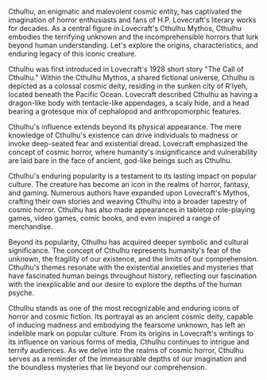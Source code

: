 Cthulhu, an enigmatic and malevolent cosmic entity, has captivated the imagination of horror enthusiasts and fans of H.P. Lovecraft's literary works for decades. As a central figure in Lovecraft's Cthulhu Mythos, Cthulhu embodies the terrifying unknown and the incomprehensible horrors that lurk beyond human understanding. Let's explore the origins, characteristics, and enduring legacy of this iconic creature.

Cthulhu was first introduced in Lovecraft's 1928 short story "The Call of Cthulhu." Within the Cthulhu Mythos, a shared fictional universe, Cthulhu is depicted as a colossal cosmic deity, residing in the sunken city of R'lyeh, located beneath the Pacific Ocean. Lovecraft described Cthulhu as having a dragon-like body with tentacle-like appendages, a scaly hide, and a head bearing a grotesque mix of cephalopod and anthropomorphic features.

Cthulhu's influence extends beyond its physical appearance. The mere knowledge of Cthulhu's existence can drive individuals to madness or invoke deep-seated fear and existential dread. Lovecraft emphasized the concept of cosmic horror, where humanity's insignificance and vulnerability are laid bare in the face of ancient, god-like beings such as Cthulhu.

Cthulhu's enduring popularity is a testament to its lasting impact on popular culture. The creature has become an icon in the realms of horror, fantasy, and gaming. Numerous authors have expanded upon Lovecraft's Mythos, crafting their own stories and weaving Cthulhu into a broader tapestry of cosmic horror. Cthulhu has also made appearances in tabletop role-playing games, video games, comic books, and even inspired a range of merchandise.

Beyond its popularity, Cthulhu has acquired deeper symbolic and cultural significance. The concept of Cthulhu represents humanity's fear of the unknown, the fragility of our existence, and the limits of our comprehension. Cthulhu's themes resonate with the existential anxieties and mysteries that have fascinated human beings throughout history, reflecting our fascination with the inexplicable and our desire to explore the depths of the human psyche.

Cthulhu stands as one of the most recognizable and enduring icons of horror and cosmic fiction. Its portrayal as an ancient cosmic deity, capable of inducing madness and embodying the fearsome unknown, has left an indelible mark on popular culture. From its origins in Lovecraft's writings to its influence on various forms of media, Cthulhu continues to intrigue and terrify audiences. As we delve into the realms of cosmic horror, Cthulhu serves as a reminder of the immeasurable depths of our imagination and the boundless mysteries that lie beyond our comprehension.
